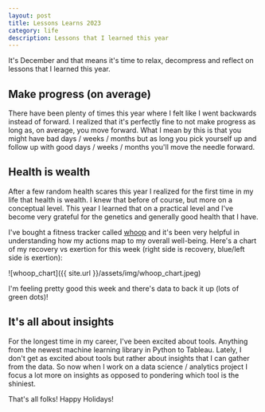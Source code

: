 ```yaml
---
layout: post
title: Lessons Learns 2023
category: life
description: Lessons that I learned this year
---
```

It\'s December and that means it\'s time to relax, decompress and reflect on lessons that I learned this year.

## Make progress (on average)
There have been plenty of times this year where I felt like I went backwards instead of forward. I realized that it\'s perfectly fine to not make progress as long as, on average, you move forward. What I mean by this is that you might have bad days / weeks / months but as long you pick yourself up and follow up with good days / weeks / months you\'ll move the needle forward. 

## Health is wealth
After a few random health scares this year I realized for the first time in my life that health is wealth. I knew that before of course, but more on a conceptual level. This year I learned that on a practical level and I\'ve become very grateful for the genetics and generally good health that I have.

I\'ve bought a fitness tracker called [whoop](https://www.whoop.com/) and it\'s been very helpful in understanding how my actions map to my overall well-being. Here\'s a chart of my recovery vs exertion for this week (right side is recovery, blue/left side is exertion):

![whoop_chart]({{ site.url }}/assets/img/whoop_chart.jpeg)

I\'m feeling pretty good this week and there\'s data to back it up (lots of green dots)!

## It\'s all about insights
For the longest time in my career, I\'ve been excited about tools. Anything from the newest machine learning library in Python to Tableau. Lately, I don\'t get as excited about tools but rather about insights that I can gather from the data. So now when I work on a data science / analytics project I focus a lot more on insights as opposed to pondering which tool is the shiniest. 

That\'s all folks! Happy Holidays!